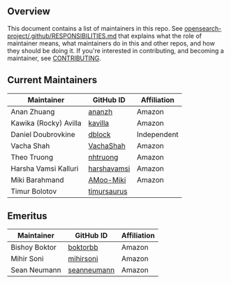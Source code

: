 ## Overview

This document contains a list of maintainers in this repo. See [opensearch-project/.github/RESPONSIBILITIES.md](https://github.com/opensearch-project/.github/blob/main/RESPONSIBILITIES.md#maintainer-responsibilities) that explains what the role of maintainer means, what maintainers do in this and other repos, and how they should be doing it. If you're interested in contributing, and becoming a maintainer, see [CONTRIBUTING](CONTRIBUTING.md).

## Current Maintainers

| Maintainer            | GitHub ID                                     | Affiliation |
| --------------------- | --------------------------------------------- | ----------- |
| Anan Zhuang           | [ananzh](https://github.com/ananzh)           | Amazon      |
| Kawika (Rocky) Avilla | [kavilla](https://github.com/kavilla)         | Amazon      |
| Daniel Doubrovkine    | [dblock](https://github.com/dblock)           | Independent |
| Vacha Shah            | [VachaShah](https://github.com/VachaShah)     | Amazon      |
| Theo Truong           | [nhtruong](https://github.com/nhtruong)       | Amazon      |
| Harsha Vamsi Kalluri  | [harshavamsi](https://github.com/harshavamsi) | Amazon      |
| Miki Barahmand        | [AMoo-Miki](https://github.com/AMoo-Miki)     | Amazon      |
| Timur Bolotov         | [timursaurus](https://github.com/timursaurus) |             |

## Emeritus

| Maintainer    | GitHub ID                                     | Affiliation |
| ------------- | --------------------------------------------- | ----------- |
| Bishoy Boktor | [boktorbb](https://github.com/boktorbb)       | Amazon      |
| Mihir Soni    | [mihirsoni](https://github.com/mihirsoni)     | Amazon      |
| Sean Neumann  | [seanneumann](https://github.com/seanneumann) | Amazon      |

